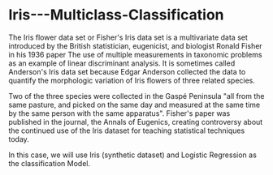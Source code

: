 # Iris---Multiclass-Classification


The Iris flower data set or Fisher's Iris data set is a multivariate data set introduced by the British statistician, eugenicist, and biologist Ronald Fisher in his 1936 paper The use of multiple measurements in taxonomic problems as an example of linear discriminant analysis. It is sometimes called Anderson's Iris data set because Edgar Anderson collected the data to quantify the morphologic variation of Iris flowers of three related species. 

Two of the three species were collected in the Gaspé Peninsula "all from the same pasture, and picked on the same day and measured at the same time by the same person with the same apparatus". Fisher's paper was published in the journal, the Annals of Eugenics, creating controversy about the continued use of the Iris dataset for teaching statistical techniques today.

In this case, we will use Iris (synthetic dataset) and Logistic Regression as the classification Model.
